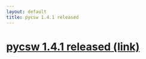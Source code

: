 ```yaml
---
layout: default
title: pycsw 1.4.1 released
---
```


# [pycsw 1.4.1 released (link)](http://lists.osgeo.org/pipermail/pycsw-devel/2013-March/000179.html)


